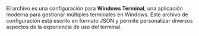 El archivo es una configuración para **Windows Terminal**, una aplicación moderna para gestionar múltiples terminales en Windows. Este archivo de configuración está escrito en formato JSON y permite personalizar diversos aspectos de la experiencia de uso del terminal.